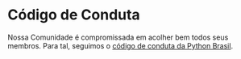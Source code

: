 # Código de Conduta

Nossa Comunidade é compromissada em acolher bem todos seus membros. Para tal, seguimos o [código de conduta da Python Brasil](https://python.org.br/cdc/).
